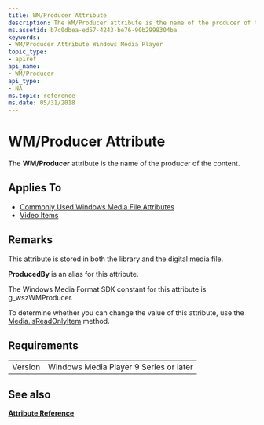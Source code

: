 ```yaml
---
title: WM/Producer Attribute
description: The WM/Producer attribute is the name of the producer of the content.
ms.assetid: b7c0dbea-ed57-4243-be76-90b2998304ba
keywords:
- WM/Producer Attribute Windows Media Player
topic_type:
- apiref
api_name:
- WM/Producer
api_type:
- NA
ms.topic: reference
ms.date: 05/31/2018
---
```


# WM/Producer Attribute

The **WM/Producer** attribute is the name of the producer of the content.

## Applies To

-   [Commonly Used Windows Media File Attributes](commonly-used-windows-media-file-attributes.md)
-   [Video Items](video-item-attributes.md)

## Remarks

This attribute is stored in both the library and the digital media file.

**ProducedBy** is an alias for this attribute.

The Windows Media Format SDK constant for this attribute is g\_wszWMProducer.

To determine whether you can change the value of this attribute, use the [Media.isReadOnlyItem](media-isreadonlyitem.md) method.

## Requirements



|                    |                                                   |
|--------------------|---------------------------------------------------|
| Version<br/> | Windows Media Player 9 Series or later<br/> |



## See also

<dl> <dt>

[**Attribute Reference**](attribute-reference.md)
</dt> </dl>

 

 





